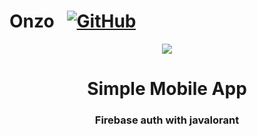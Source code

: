 # Onzo &nbsp; [![GitHub](https://img.shields.io/badge/GitHub-000000?logo=github&logoColor=white)](https://github.com/Onzo191)

<div align="center">
<img src="https://avatars.githubusercontent.com/u/128084942">

<h1 align="center">Simple Mobile App</h1>
<h3 align="center">Firebase auth with javalorant</h3>
